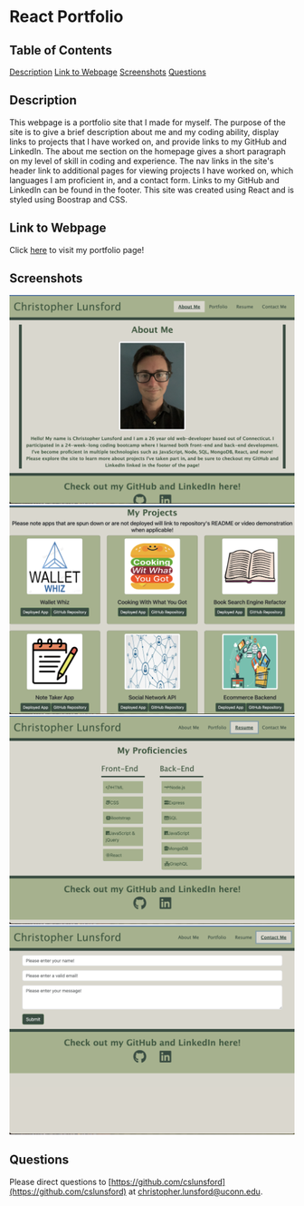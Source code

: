 # React Portfolio
## Table of Contents
[Description](#description)
[Link to Webpage](#link-to-webpage)
[Screenshots](#screenshots)
[Questions](#questions)

## Description
This webpage is a portfolio site that I made for myself. The purpose of the site is to give a brief description about me and my coding ability, display links to projects that I have worked on, and provide links to my GitHub and LinkedIn. The about me section on the homepage gives a short paragraph on my level of skill in coding and experience. The nav links in the site's header link to additional pages for viewing projects I have worked on, which languages I am proficient in, and a contact form. Links to my GitHub and LinkedIn can be found in the footer. This site was created using React and is styled using Boostrap and CSS.

## Link to Webpage
Click [here](https://christopherlunsford.netlify.app/contact) to visit my portfolio page!

## Screenshots
![Screenshot of Homepage](screenshots/portfolioscreenshot1.png)
![Screenshot of Projects page](screenshots/portfolioscreenshot2.png)
![Screenshot of Resume page](screenshots/portfolioscreenshot3.png)
![Screenshot of Contact page](screenshots/portfolioscreenshot4.png)

## Questions
Please direct questions to [https://github.com/cslunsford](https://github.com/cslunsford) at [christopher.lunsford@uconn.edu](christopher.lunsford@uconn.edu).